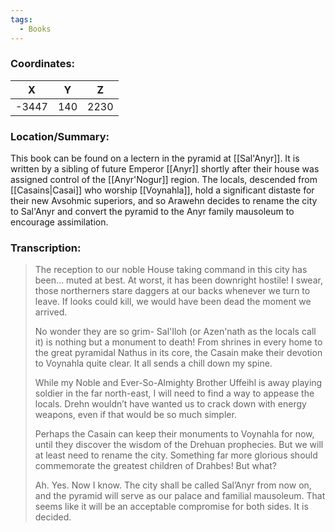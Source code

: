 ```yaml
---
tags:
  - Books
---
```


### Coordinates:
| **X** | **Y**| **Z** |
|:-----:|:----:|:-----:|
|-3447  |140   |2230  |

### Location/Summary:
This book can be found on a lectern in the pyramid at [[Sal'Anyr]]. It is written by a sibling of future Emperor [[Anyr]] shortly after their house was assigned control of the [[Anyr'Nogur]] region. The locals, descended from [[Casains|Casai]] who worship [[Voynahla]], hold a significant distaste for their new Avsohmic superiors, and so Arawehn decides to rename the city to Sal'Anyr and convert the pyramid to the Anyr family mausoleum to encourage assimilation.

### Transcription:
> The reception to our noble House taking command in this city has been… muted at best. At worst, it has been downright hostile! I swear, those northerners stare daggers at our backs whenever we turn to leave. If looks could kill, we would have been dead the moment we arrived.
>
> No wonder they are so grim- Sal'Iloh (or Azen'nath as the locals call it) is nothing but a monument to death! From shrines in every home to the great pyramidal Nathus in its core, the Casain make their devotion to Voynahla quite clear. It all sends a chill down my spine.
>
> While my Noble and Ever-So-Almighty Brother Uffeihl is away playing soldier in the far north-east, I will need to find a way to appease the locals. Drehn wouldn’t have wanted us to crack down with energy weapons, even if that would be so much simpler.
>
> Perhaps the Casain can keep their monuments to Voynahla for now, until they discover the wisdom of the Drehuan prophecies. But we will at least need to rename the city. Something far more glorious should commemorate the greatest children of Drahbes! But what?
>
> Ah. Yes. Now I know. The city shall be called Sal’Anyr from now on, and the pyramid will serve as our palace and familial mausoleum. That seems like it will be an acceptable compromise for both sides. It is decided.

